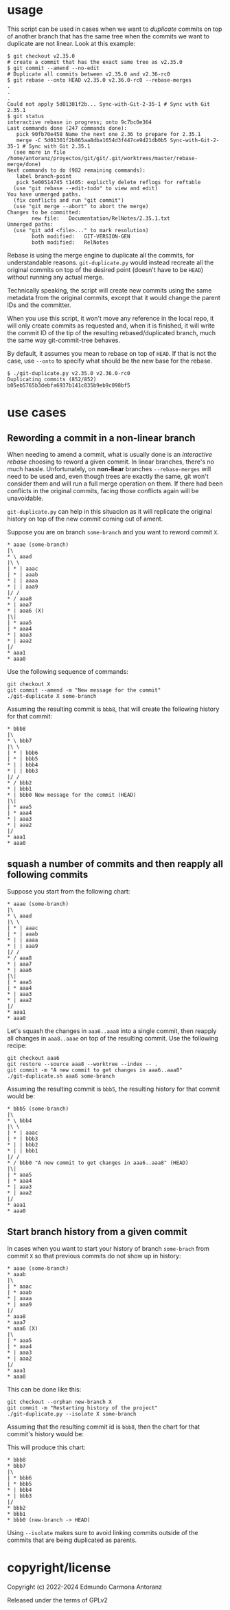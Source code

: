 # usage

This script can be used in cases when we want to _duplicate_
commits on top of another branch that has the same tree
when the commits we want to duplicate are not linear.
Look at this example:

```
$ git checkout v2.35.0
# create a commit that has the exact same tree as v2.35.0
$ git commit --amend --no-edit
# Duplicate all commits between v2.35.0 and v2.36-rc0
$ git rebase --onto HEAD v2.35.0 v2.36.0-rc0 --rebase-merges
.
.
.
Could not apply 5d01301f2b... Sync-with-Git-2-35-1 # Sync with Git 2.35.1
$ git status
interactive rebase in progress; onto 9c7bc0e364
Last commands done (247 commands done):
   pick 90fb70e458 Name the next one 2.36 to prepare for 2.35.1
   merge -C 5d01301f2b865aa8dba1654d3f447ce9d21db0b5 Sync-with-Git-2-35-1 # Sync with Git 2.35.1
  (see more in file /home/antoranz/proyectos/git/git/.git/worktrees/master/rebase-merge/done)
Next commands to do (982 remaining commands):
   label branch-point
   pick 5e00514745 t1405: explictly delete reflogs for reftable
  (use "git rebase --edit-todo" to view and edit)
You have unmerged paths.
  (fix conflicts and run "git commit")
  (use "git merge --abort" to abort the merge)
Changes to be committed:
        new file:   Documentation/RelNotes/2.35.1.txt
Unmerged paths:
  (use "git add <file>..." to mark resolution)
        both modified:   GIT-VERSION-GEN
        both modified:   RelNotes
```

Rebase is using the merge engine to duplicate all the commits, for understandable reasons.
`git-duplicate.py` would instead recreate all the original commits on top of the desired
point (doesn't have to be `HEAD`) without running any actual merge.

Technically speaking, the script will create new commits using the same metadata from the
original commits, except that it would change the parent IDs and the committer.

When you use this script, it won't move any reference in the local repo, it will only
create commits as requested and, when it is finished, it will write the commit ID of the
tip of the resulting rebased/duplicated branch, much the same way git-commit-tree behaves.

By default, it assumes you mean to rebase on top of `HEAD`. If that is not the case, use
`--onto` to specify what should be the new base for the rebase.

```
$ ./git-duplicate.py v2.35.0 v2.36.0-rc0
Duplicating commits (852/852)
b05eb5765b3debfa6937b141c835b9eb9c098bf5
```

# use cases

## Rewording a commit in a non-linear branch

When needing to amend a commit, what is usually done is an *interactive rebase*
choosing to reword a given commit. In linear branches, there's no much hassle.
Unfortunately, on **non-liear** branches `--rebase-merges` will need to be used
and, even though trees are exactly the same, git won't consider them and will
run a full merge operation on them. If there had been conflicts in the original
commits, facing those conflicts again will be unavoidable.

`git-duplicate.py` can help in this situacion as it will replicate
the original history on top of the new commit coming out of ament.

Suppose you are on branch `some-branch` and you want to reword commit `X`.

```
* aaae (some-branch)
|\
* \ aaad
|\ \
| * | aaac
| * | aaab
* | | aaaa
* | | aaa9
|/ /
* / aaa8
* | aaa7
* | aaa6 (X)
|\|
| * aaa5
| * aaa4
* | aaa3
* | aaa2
|/
* aaa1
* aaa0
```

Use the following sequence of commands:
```
git checkout X
git commit --amend -m "New message for the commit"
./git-duplicate X some-branch
```

Assuming the resulting commit is `bbb8`, that will create the
following history for that commit:
```
* bbb8
|\
* \ bbb7
|\ \
| * | bbb6
| * | bbb5
* | | bbb4
* | | bbb3
|/ /
* / bbb2
* | bbb1
* | bbb0 New message for the commit (HEAD)
|\|
| * aaa5
| * aaa4
* | aaa3
* | aaa2
|/
* aaa1
* aaa0
```

## squash a number of commits and then reapply all following commits

Suppose you start from the following chart:
```
* aaae (some-branch)
|\
* \ aaad
|\ \
| * | aaac
| * | aaab
* | | aaaa
* | | aaa9
|/ /
* / aaa8
* | aaa7
* | aaa6
|\|
| * aaa5
| * aaa4
* | aaa3
* | aaa2
|/
* aaa1
* aaa0
```

Let's squash the changes in `aaa6..aaa8` into a single commit, then reapply all changes
in `aaa8..aaae` on top of the resulting commit. Use the following recipe:

```
git checkout aaa6
git restore --source aaa8 --worktree --index -- .
git commit -m "A new commit to get changes in aaa6..aaa8"
./git-duplicate.sh aaa6 some-branch
```

Assuming the resulting commit is `bbb5`, the resulting history
for that commit would be:
```
* bbb5 (some-branch)
|\
* \ bbb4
|\ \
| * | aaac
| * | bbb3
* | | bbb2
* | | bbb1
|/ /
* / bbb0 "A new commit to get changes in aaa6..aaa8" (HEAD)
|\|
| * aaa5
| * aaa4
* | aaa3
* | aaa2
|/
* aaa1
* aaa0
```

## Start branch history from a given commit

In cases when you want to start your history of branch `some-brach` from commit `X` so that previous
commits do not show up in history:

```
* aaae (some-branch)
* aaab
|\
| * aaac
| * aaab
* | aaaa
* | aaa9
|/
* aaa8
* aaa7
* aaa6 (X)
|\
| * aaa5
| * aaa4
* | aaa3
* | aaa2
|/
* aaa1
* aaa0
```

This can be done like this:

```
git checkout --orphan new-branch X
git commit -m "Restarting history of the project"
./git-duplicate.py --isolate X some-branch
```

Assuming that the resulting commit id is `bbb8`, then the chart for that commit's history would be:

This will produce this chart:
```
* bbb8
* bbb7
|\
| * bbb6
| * bbb5
* | bbb4
* | bbb3
|/
* bbb2
* bbb1
* bbb0 (new-branch -> HEAD)
```

Using `--isolate` makes sure to avoid linking commits outside of the commits
that are being duplicated as parents.

# copyright/license

Copyright (c) 2022-2024 Edmundo Carmona Antoranz

Released under the terms of GPLv2
